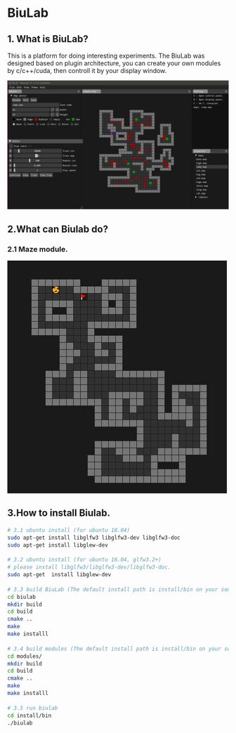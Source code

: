 # BiuLab

## 1. What is BiuLab?

This is a platform for doing interesting experiments. 
The BiuLab was designed based on plugin architecture, you can create your own modules by c/c++/cuda, then controll it by your display window.

![text](./resources/images/biulab_show.png)

## 2.What can Biulab do?
### 2.1 Maze module. 
![text](./resources/images/maze.gif)

## 3.How to install Biulab.
```bash
# 3.1 ubuntu install (for ubuntu 18.04)
sudo apt-get install libglfw3 libglfw3-dev libglfw3-doc
sudo apt-get install libglew-dev

# 3.2 ubuntu install (for ubuntu 16.04, glfw3.2+)
# please install libglfw3/libglfw3-dev/libglfw3-doc.
sudo apt-get  install libglew-dev

# 3.3 build BiuLab (The default install path is install/bin on your source dir, you can change it in CMakeLists.txt)
cd biulab
mkdir build
cd build
cmake ..
make
make installl

# 3.4 build modules (The default install path is install/bin on your source dir, you can change it in modules/CMakeLists.txt)
cd modules/
mkdir build
cd build
cmake ..
make
make installl

# 3.5 run biulab
cd install/bin
./biulab
```

